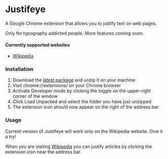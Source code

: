 # Justifeye
A Google Chrome extension that allows you to justify text on web pages. 

Only for typography addicted people. More features coming soon.

#### Currently supported websites
- [Wikipedia](https://wikipedia.org/)

### Installation
1. Download the [latest package](https://github.com/michelefenu/justifeye/releases/download/0.0.1/Justifeye-0.0.1.zip) and unzip it on your machine
2. Visit chrome://extensions/ on your Chrome browser
3. Activate Developer mode by clicking the toggle on the upper-right corner of the window
3. Click Load Unpacked and select the folder you have just unzipped
4. The extension icon should now appear on the right of the address bar

### Usage
Current version of Justifeye will work only on the Wikipedia website. Give it a try!

When you are visiting [Wikipedia](https://wikipedia.org/) you can justify articles by clicking the extension icon near the address bar.
